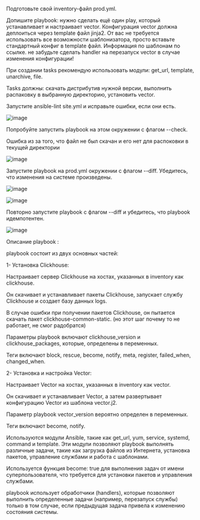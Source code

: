 Подготовьте свой inventory-файл prod.yml.

Допишите playbook: нужно сделать ещё один play, который устанавливает и настраивает vector. Конфигурация vector должна деплоиться через template файл jinja2. От вас не требуется использовать все возможности шаблонизатора, просто вставьте стандартный конфиг в template файл. Информация по шаблонам по ссылке. не забудьте сделать handler на перезапуск vector в случае изменения конфигурации!

При создании tasks рекомендую использовать модули: get_url, template, unarchive, file.

Tasks должны: скачать дистрибутив нужной версии, выполнить распаковку в выбранную директорию, установить vector.

Запустите ansible-lint site.yml и исправьте ошибки, если они есть.

![image](https://github.com/AlexanderSchelokov/devops-netology/assets/121572590/78f75a29-c885-4364-8207-55043544f557)

Попробуйте запустить playbook на этом окружении с флагом --check.

Ошибка из за того, что файл не был скачан и его нет для распоковки в текущей директории

![image](https://github.com/AlexanderSchelokov/devops-netology/assets/121572590/8d98945d-32d6-4211-933c-c1e8dc7f37e9)

Запустите playbook на prod.yml окружении с флагом --diff. Убедитесь, что изменения на системе произведены.

![image](https://github.com/AlexanderSchelokov/devops-netology/assets/121572590/a42ca0cb-9ed3-457d-9352-86cdabb88edc)

![image](https://github.com/AlexanderSchelokov/devops-netology/assets/121572590/e8f8d6e8-14d1-48d2-9c65-8a834b8e1e61)


Повторно запустите playbook с флагом --diff и убедитесь, что playbook идемпотентен.

![image](https://github.com/AlexanderSchelokov/devops-netology/assets/121572590/215e50ae-111a-4e0d-8343-f92b8d395f2f)

Описание playbook :

playbook состоит из двух основных частей:

1- Установка Clickhouse:

Настраивает сервер Clickhouse на хостах, указанных в inventory как clickhouse.

Он скачивает и устанавливает пакеты Clickhouse, запускает службу Clickhouse и создает базу данных logs.

В случае ошибки при получении пакетов Clickhouse, он пытается скачать пакет clickhouse-common-static. (но этот шаг почему то не работает, не смог радобратся)

Параметры playbook включают clickhouse_version и clickhouse_packages, которые,  определены в переменных.

Теги включают block, rescue, become, notify, meta, register, failed_when, changed_when.

2- Установка и настройка Vector:

Настраивает Vector на хостах, указанных в inventory как vector.

Он скачивает и устанавливает Vector, а затем развертывает конфигурацию Vector из шаблона vector.j2.

Параметр playbook vector_version вероятно определен в переменных.

Теги включают become, notify.

Используются  модули Ansible, такие как get_url, yum, service, systemd, command и template. Эти модули позволяют playbook выполнять различные задачи, такие как загрузка файлов из Интернета, установка пакетов, управление службами и работа с шаблонами.

Используется  функция become: true для выполнения задач от имени суперпользователя, что требуется для установки пакетов и управления службами.

playbook использует обработчики (handlers), которые позволяют выполнить определенные задачи (например, перезапуск службы) только в том случае, если предыдущая задача привела к изменению состояния системы. 



